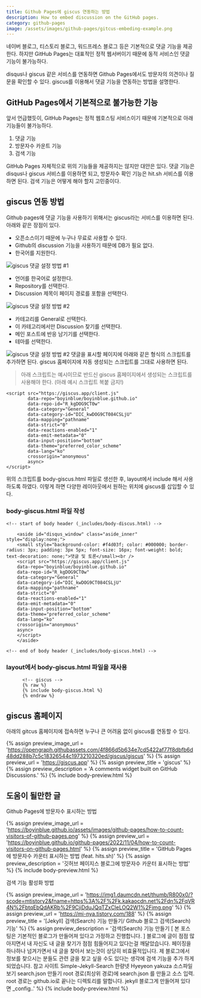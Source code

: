 ```yaml
---
title: Github Pages에 giscus 연동하는 방법
description: How to embed discussion on the GitHub pages.
category: github-pages
image: /assets/images/github-pages/gitcus-embeding-example.png
---
```


네이버 블로그, 티스토리 블로그, 워드프레스 블로그 등은 기본적으로 댓글 기능을 제공한다. 
하지만 GitHub Pages는 대표적인 정적 웹서버이기 때문에 동적 서비스인 댓글 기능이 불가능하다. 


disqus나 giscus 같은 서비스를 연동하면 Github Pages에서도 방문자의 의견이나 질문을 확인할 수 있다. 
giscus를 이용해서 댓글 기능을 연동하는 방법을 설명한다. 


GitHub Pages에서 기본적으로 불가능한 기능
---

앞서 언급했듯이, GitHub Pages는 정적 웹호스팅 서비스이기 때문에 기본적으로 아래 기능들이 불가능하다. 

1. 댓글 기능
2. 방문자수 카운트 기능
3. 검색 기능


GitHub Pages 자체적으로 위의 기능들을 제공하지는 않지만 대안은 있다. 
댓글 기능은 disqus나 giscus 서비스를 이용하면 되고, 
방문자수 확인 기능은 hit.sh 서비스를 이용하면 된다. 
검색 기능은 어떻게 해야 할지 고민중이다. 


giscus 연동 방법
---

Github pages에 댓글 기능을 사용하기 위해서는 giscus라는 서비스를 이용하면 된다. 
아래와 같은 장점이 있다. 


- 오픈소스이기 때문에 누구나 무료로 사용할 수 있다. 
- Github의 discussion 기능을 사용하기 때문에 DB가 필요 없다. 
- 한국어를 지원한다. 


![giscus 댓글 설정 방법 #1](/assets/images/github-pages/gitcus-embeding.png)

- 언어를 한국어로 설정한다. 
- Repository를 선택한다. 
- Discussion 제목이 페이지 경로를 포함을 선택한다. 


![giscus 댓글 설정 방법 #2](/assets/images/github-pages/gitcus-embeding-setting-02.png)
- 카테고리를 General로 선택한다.
- 이 카테고리에서만 Discussion 찾기를 선택한다. 
- 메인 포스트에 반응 남기기를 선택한다. 
- 테마를 선택한다. 


![giscus 댓글 설정 방법 #2](/assets/images/github-pages/gitcus-embeding-setting-03.png)
댓글을 표시할 페이지에 아래와 같은 형식의 스크립트를 추가하면 된다. 
giscus 홈페이지에 자동 생성되는 스크립트를 그대로 사용하면 된다. 

>아래 스크립트는 예시이므로 반드신 giscus 홈페이지에서 생성되는 스크립트를 사용해야 한다. (아래 예시 스크립트 복붙 금지!)


```
<script src="https://giscus.app/client.js"
        data-repo="boyinblue/boyinblue.github.io"
        data-repo-id="R_kgDOG9CT0w"
        data-category="General"
        data-category-id="DIC_kwDOG9CT084CSLjU"
        data-mapping="pathname"
        data-strict="0"
        data-reactions-enabled="1"
        data-emit-metadata="0"
        data-input-position="bottom"
        data-theme="preferred_color_scheme"
        data-lang="ko"
        crossorigin="anonymous"
        async>
</script>
```


위의 스크립트를 body-giscus.html 파일로 생선한 후, 
layout에서 include 해서 사용하도록 하였다. 
이렇게 하면 다양한 레이아웃에서 원하는 위치에 giscus를 삽입할 수 있다. 


### body-giscus.html 파일 작성

```
<!-- start of body header (_includes/body-discus.html) -->

    <aside id="disqus_window" class="aside_inner" style="display:none;">
    <small style="background-color: #f4d03f; color: #000000; border-radius: 3px; padding: 3px 5px; font-size: 16px; font-weight: bold; text-decoration: none;">댓글 및 토론</small><br />
    <script src="https://giscus.app/client.js"
    data-repo="boyinblue/boyinblue.github.io"
    data-repo-id="R_kgDOG9CT0w"
    data-category="General"
    data-category-id="DIC_kwDOG9CT084CSLjU"
    data-mapping="pathname"
    data-strict="0"
    data-reactions-enabled="1"
    data-emit-metadata="0"
    data-input-position="bottom"
    data-theme="preferred_color_scheme"
    data-lang="ko"
    crossorigin="anonymous"
    async>
    </script>
    </aside>

<!-- end of body header (_includes/body-giscus.html) -->
```


### layout에서 body-giscus.html 파일을 재사용

```
      <!-- giscus -->
      {% raw %}
      {% include body-giscus.html %}
      {% endraw %}
```


giscus 홈페이지
---
아래의 gitcus 홈페이지에 접속하면 누구나 큰 어려움 없이 giscus를 연동할 수 있다. 


{% assign preview_image_url = 'https://opengraph.githubassets.com/4f866d5b634e7cd5422af77f8dbfb6d48dd288b7c5c18326544c1973210320ed/giscus/giscus' %}
{% assign preview_url = 'https://giscus.app' %}
{% assign preview_title = 'giscus' %}
{% assign preview_description = 'A comments widget built on GitHub Discussions.' %}
{% include body-preview.html %}


도움이 될만한 글
---
Github Pages에 방문자수 표시하는 방법

{% assign preview_image_url = 'https://boyinblue.github.io/assets/images/github-pages/how-to-count-visitors-of-github-pages.png' %}
{% assign preview_url = 'https://boyinblue.github.io/github-pages/2022/11/04/how-to-count-visitors-on-github-pages.html' %}
{% assign preview_title = 'GitHub Pages에 방문자수 카운터 표시하는 방법 (feat. hits.sh)' %}
{% assign preview_description = '깃허브 페이지스 블로그에 방문자수 카운터 표시하는 방법' %}
{% include body-preview.html %}


검색 기능 활성화 방법

{% assign preview_image_url = 'https://img1.daumcdn.net/thumb/R800x0/?scode=mtistory2&fname=https%3A%2F%2Fk.kakaocdn.net%2Fdn%2FqVR4N%2FbtqEbQdAKRb%2F9CjiDduJQqTZxCleLOQ2W1%2Fimg.png' %}
{% assign preview_url = 'https://mi-nya.tistory.com/188' %}
{% assign preview_title = '[Jekyll] 검색(Search) 기능 만들기/ Github 블로그 검색(Search) 기능' %}
{% assign preview_description = '검색(Search) 기능 만들기 [ 본 포스팅은 기본적인 블로그가 만들어져 있다고 가정하고 진행합니다. ] 블로그에 글이 점점 많아지면서 내 자신도 내 글을 찾기가 점점 힘들어지고 있다는걸 깨달았습니다. 페이징을 하나하나 넘겨가면서 내 글을 찾아서 보는것이 상당히 비효율적입니다. 제 블로그에서 정보를 찾으시는 분들도 관련 글을 찾고 싶을 수도 있다는 생각에 검색 기능을 추가 하게 되었습니다. 참고 사이트 Simple-Jekyll-Search 한량넷 Hyeyeon yakuza 소스파일 보기 search.json 만들기 root 경로(최상위 경로)에 search.json 를 만들고 소스 입력. root 경로는 github.io로 끝나는 디렉토리를 말합니다. jekyll 블로그게 만들어져 있다면 _config..' %}
{% include body-preview.html %}